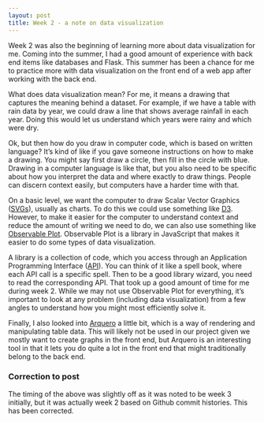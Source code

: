 ```yaml
---
layout: post
title: Week 2 - a note on data visualization
---
```


Week 2 was also the beginning of learning more about data visualization for me. Coming into the summer, I had a good amount of experience with back end items like databases and Flask. This summer has been a chance for me to practice more with data visualization on the front end of a web app after working with the back end. 

What does data visualization mean? For me, it means a drawing that captures the meaning behind a dataset. For example, if we have a table with rain data by year, we could draw a line that shows average rainfall in each year. Doing this would let us understand which years were rainy and which were dry. 

Ok, but then how do you draw in computer code, which is based on written language? It’s kind of like if you gave someone instructions on how to make a drawing. You might say first draw a circle, then fill in the circle with blue. Drawing in a computer language is like that, but you also need to be specific about how you interpret the data and where exactly to draw things. People can discern context easily, but computers have a harder time with that. 

On a basic level, we want the computer to draw Scalar Vector Graphics ([SVGs](https://en.wikipedia.org/wiki/Scalable_Vector_Graphics)), usually as charts. To do this we could use something like [D3](https://d3js.org/). However, to make it easier for the computer to understand context and reduce the amount of writing we need to do, we can also use something like [Observable Plot](https://observablehq.com/@observablehq/plot). Observable Plot is a library in JavaScript that makes it easier to do some types of data visualization. 

A library is a collection of code, which you access through an Application Programming Interface ([API](https://en.wikipedia.org/wiki/API)). You can think of it like a spell book, where each API call is a specific spell. Then to be a good library wizard, you need to read the corresponding API. That took up a good amount of time for me during week 2. While we may not use Observable Plot for everything, it’s important to look at any problem (including data visualization) from a few angles to understand how you might most efficiently solve it. 

Finally, I also looked into [Arquero](https://observablehq.com/@uwdata/arquero) a little bit, which is a way of rendering and manipulating table data. This will likely not be used in our project given we mostly want to create graphs in the front end, but Arquero is an interesting tool in that it lets you do quite a lot in the front end that might traditionally belong to the back end. 

### Correction to post

The timing of the above was slightly off as it was noted to be week 3 initially, but it was actually week 2 based on Github commit histories. This has been corrected.

